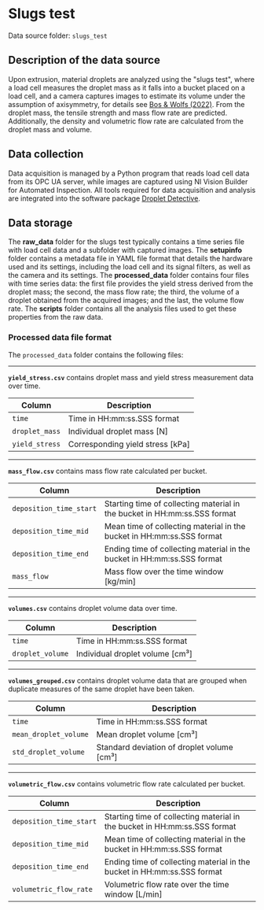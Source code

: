 # Slugs test

Data source folder: `slugs_test`

## Description of the data source

Upon extrusion, material droplets are analyzed using the "slugs test", where a load cell measures the droplet mass as it falls into a bucket placed on a load cell, and a camera captures images to estimate its volume under the assumption of axisymmetry, for details see [Bos & Wolfs (2022)](https://doi.org/10.1007/978-3-031-06116-5_67). From the droplet mass, the tensile strength and mass flow rate are predicted. Additionally, the density and volumetric flow rate are calculated from the droplet mass and volume. 

## Data collection

Data acquisition is managed by a Python program that reads load cell data from its OPC UA server, while images are captured using NI Vision Builder for Automated Inspection. All tools required for data acquisition and analysis are integrated into the software package [Droplet Detective](https://github.com/3DCP-TUe/DropletDetective). 

## Data storage


The __raw_data__ folder for the slugs test typically contains a time series file with load cell data and a subfolder with captured images. The __setupinfo__ folder contains a metadata file in YAML file format that details the hardware used and its settings, including the load cell and its signal filters, as well as the camera and its settings. The __processed_data__ folder contains four files with time series data: the first file provides the yield stress derived from the droplet mass; the second, the mass flow rate; the third, the volume of a droplet obtained from the acquired images; and the last, the volume flow rate. The __scripts__ folder contains all the analysis files used to get these properties from the raw data.

### Processed data file format

The `processed_data` folder contains the following files:

---

**`yield_stress.csv`** contains droplet mass and yield stress measurement data over time.

| Column         | Description                                    |
|----------------|------------------------------------------------|
| `time`         | Time in HH:mm:ss.SSS format                    |
| `droplet_mass` | Individual droplet mass [N]                    |
| `yield_stress` | Corresponding yield stress [kPa]               |

---

**`mass_flow.csv`** contains mass flow rate calculated per bucket.

| Column                  | Description                                                                  |
|-------------------------|------------------------------------------------------------------------------|
| `deposition_time_start` | Starting time of collecting material in the bucket in HH:mm:ss.SSS format    |
| `deposition_time_mid`   | Mean time of collecting material in the bucket in HH:mm:ss.SSS format        |
| `deposition_time_end`   | Ending time of collecting material in the bucket in HH:mm:ss.SSS format      |
| `mass_flow`             | Mass flow over the time window [kg/min]                                      |

---

**`volumes.csv`** contains droplet volume data over time.

| Column           | Description                                      |
|------------------|--------------------------------------------------|
| `time`           | Time in HH:mm:ss.SSS format                      |
| `droplet_volume` | Individual droplet volume [cm³]                  |

---

**`volumes_grouped.csv`** contains droplet volume data that are grouped when duplicate measures of the same droplet have been taken.

| Column                   | Description                                      |
|--------------------------|--------------------------------------------------|
| `time`                   | Time in HH:mm:ss.SSS format                      |
| `mean_droplet_volume`    | Mean droplet volume [cm³]                        |
| `std_droplet_volume`     | Standard deviation of droplet volume [cm³]       |

---

**`volumetric_flow.csv`** contains volumetric flow rate calculated per bucket.

| Column                        | Description                                                                      |
|-------------------------------|----------------------------------------------------------------------------------|
| `deposition_time_start`       | Starting time of collecting material in the bucket in HH:mm:ss.SSS format        |
| `deposition_time_mid`         | Mean time of collecting material in the bucket in HH:mm:ss.SSS format            |
| `deposition_time_end`         | Ending time of collecting material in the bucket in HH:mm:ss.SSS format          |
| `volumetric_flow_rate`        | Volumetric flow rate over the time window [L/min]                                |
